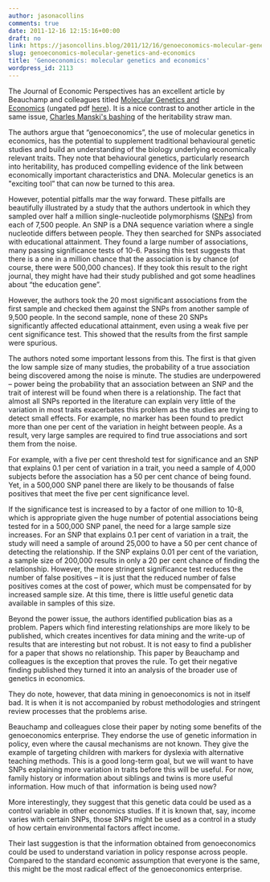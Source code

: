 ```yaml
---
author: jasonacollins
comments: true
date: 2011-12-16 12:15:16+00:00
draft: no
link: https://jasoncollins.blog/2011/12/16/genoeconomics-molecular-genetics-and-economics/
slug: genoeconomics-molecular-genetics-and-economics
title: 'Genoeconomics: molecular genetics and economics'
wordpress_id: 2113
---
```


The Journal of Economic Perspectives has an excellent article by Beauchamp and colleagues titled [Molecular Genetics and Economics](http://www.aeaweb.org/articles.php?doi=10.1257/jep.25.4.57) (ungated pdf [here](http://humannaturelab.net/wp-content/themes/human-nature-lab/media/pdf/publications/articles/123.pdf)). It is a nice contrast to another article in the same issue, [Charles Manski's bashing](https://jasoncollins.blog/2011/12/13/the-use-of-heritability-in-policy-development/) of the heritability straw man.

The authors argue that “genoeconomics”, the use of molecular genetics in economics, has the potential to supplement traditional behavioural genetic studies and build an understanding of the biology underlying economically relevant traits. They note that behavioural genetics, particularly research into heritability, has produced compelling evidence of the link between economically important characteristics and DNA. Molecular genetics is an "exciting tool” that can now be turned to this area.

However, potential pitfalls mar the way forward. These pitfalls are beautifully illustrated by a study that the authors undertook in which they sampled over half a million single-nucleotide polymorphisms ([SNPs](http://en.wikipedia.org/wiki/Single-nucleotide_polymorphism)) from each of 7,500 people. An SNP is a DNA sequence variation where a single nucleotide differs between people. They then searched for SNPs associated with educational attainment. They found a large number of associations, many passing significance tests of 10-6. Passing this test suggests that there is a one in a million chance that the association is by chance (of course, there were 500,000 chances). If they took this result to the right journal, they might have had their study published and got some headlines about “the education gene”.

However, the authors took the 20 most significant associations from the first sample and checked them against the SNPs from another sample of 9,500 people. In the second sample, none of these 20 SNPs significantly affected educational attainment, even using a weak five per cent significance test. This showed that the results from the first sample were spurious.

The authors noted some important lessons from this. The first is that given the low sample size of many studies, the probability of a true association being discovered among the noise is minute. The studies are underpowered – power being the probability that an association between an SNP and the trait of interest will be found when there is a relationship. The fact that almost all SNPs reported in the literature can explain very little of the variation in most traits exacerbates this problem as the studies are trying to detect small effects. For example, no marker has been found to predict more than one per cent of the variation in height between people. As a result, very large samples are required to find true associations and sort them from the noise.

For example, with a five per cent threshold test for significance and an SNP that explains 0.1 per cent of variation in a trait, you need a sample of 4,000 subjects before the association has a 50 per cent chance of being found. Yet, in a 500,000 SNP panel there are likely to be thousands of false positives that meet the five per cent significance level.

If the significance test is increased to by a factor of one million to 10-8, which is appropriate given the huge number of potential associations being tested for in a 500,000 SNP panel, the need for a large sample size increases. For an SNP that explains 0.1 per cent of variation in a trait, the study will need a sample of around 25,000 to have a 50 per cent chance of detecting the relationship. If the SNP explains 0.01 per cent of the variation, a sample size of 200,000 results in only a 20 per cent chance of finding the relationship. However, the more stringent significance test reduces the number of false positives – it is just that the reduced number of false positives comes at the cost of power, which must be compensated for by increased sample size. At this time, there is little useful genetic data available in samples of this size.

Beyond the power issue, the authors identified publication bias as a problem. Papers which find interesting relationships are more likely to be published, which creates incentives for data mining and the write-up of results that are interesting but not robust. It is not easy to find a publisher for a paper that shows no relationship. This paper by Beauchamp and colleagues is the exception that proves the rule. To get their negative finding published they turned it into an analysis of the broader use of genetics in economics.

They do note, however, that data mining in genoeconomics is not in itself bad. It is when it is not accompanied by robust methodologies and stringent review processes that the problems arise.

Beauchamp and colleagues close their paper by noting some benefits of the genoeconomics enterprise. They endorse the use of genetic information in policy, even where the causal mechanisms are not known. They give the example of targeting children with markers for dyslexia with alternative teaching methods. This is a good long-term goal, but we will want to have SNPs explaining more variation in traits before this will be useful. For now, family history or information about siblings and twins is more useful information. How much of that  information is being used now?

More interestingly, they suggest that this genetic data could be used as a control variable in other economics studies. If it is known that, say, income varies with certain SNPs, those SNPs might be used as a control in a study of how certain environmental factors affect income.

Their last suggestion is that the information obtained from genoeconomics could be used to understand variation in policy response across people. Compared to the standard economic assumption that everyone is the same, this might be the most radical effect of the genoeconomics enterprise.
